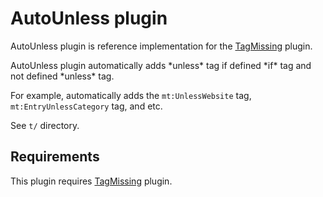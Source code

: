 # AutoUnless plugin

AutoUnless plugin is reference implementation for the [TagMissing](https://github.com/taiju/mt-plugin-tagmissing) plugin.

AutoUnless plugin automatically adds \*unless\* tag if defined \*if\* tag and not defined \*unless\* tag.

For example, automatically adds the `mt:UnlessWebsite` tag, `mt:EntryUnlessCategory` tag, and etc.

See `t/` directory.

## Requirements
This plugin requires [TagMissing](https://github.com/taiju/mt-plugin-tagmissing) plugin.
